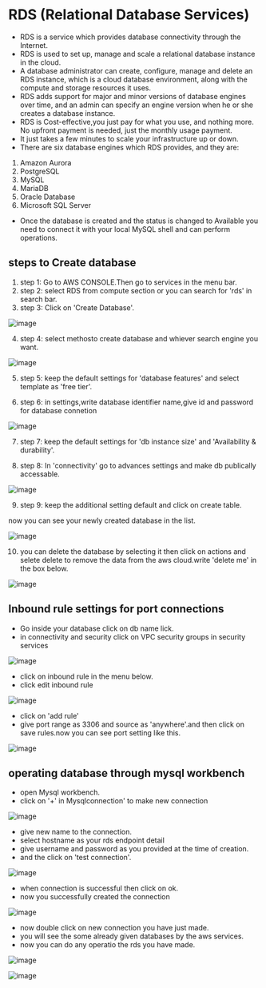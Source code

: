 # **RDS (Relational Database Services)**

- RDS is a service which provides database connectivity through the Internet.
- RDS is used to set up, manage and scale a relational database instance in the cloud.
- A database administrator can create, configure, manage and delete an RDS instance, which is a cloud database environment, along with the compute and storage resources it uses.
- RDS adds support for major and minor versions of database engines over time, and an admin can specify an engine version when he or she creates a database instance.
- RDS is Cost-effective,you just pay for what you use, and nothing more. No upfront payment is needed, just the monthly usage payment.
- It just takes a few minutes to scale your infrastructure up or down.
- There are six database engines which RDS provides, and they are:
 1. Amazon Aurora 
 2. PostgreSQL 
 3. MySQL 
 4. MariaDB 
 5. Oracle Database 
 6. Microsoft SQL Server
- Once the database is created and the status is changed to Available you need to connect it with your local MySQL shell and can perform operations.

## steps to Create database

1. step 1: Go to AWS CONSOLE.Then go to services in the menu bar.
2. step 2: select RDS from compute section or you can search for 'rds' in search bar.
3. step 3: Click on 'Create Database'.


![image](https://user-images.githubusercontent.com/63588827/80910103-e3f80500-8d4a-11ea-9dc7-ab1d7306c24e.png)


4. step 4: select methosto create database and whiever search engine you want.


![image](https://user-images.githubusercontent.com/63588827/80910126-0be76880-8d4b-11ea-8863-9573523ab566.png)


5. step 5: keep the default settings for 'database features' and select template as 'free tier'.

6. step 6: in settings,write database identifier name,give id and password for database connetion


![image](https://user-images.githubusercontent.com/63588827/80910385-c035be80-8d4c-11ea-8e3d-902148832f63.png)


7. step 7: keep the default settings for 'db instance size' and 'Availability & durability'.

8. step 8: In 'connectivity' go to advances settings and make db publically accessable.

![image](https://user-images.githubusercontent.com/63588827/80910503-77cad080-8d4d-11ea-83e6-8904654000a9.png)


9. step 9: keep the additional setting default and click on create table.

now you can see your newly created database in the list.


![image](https://user-images.githubusercontent.com/63588827/80910702-f4aa7a00-8d4e-11ea-8d34-95ca31e46bcf.png)

10. you can delete the database by selecting it then click on actions and selete delete to remove the data from the aws cloud.write 'delete me' in the box below.

![image](https://user-images.githubusercontent.com/63588827/80909487-78139d80-8d46-11ea-92f7-88aeacad331f.png)



## Inbound rule settings for port connections
- Go inside your database click on db name lick.
- in connectivity and security click on VPC security groups in security services

![image](https://user-images.githubusercontent.com/63588827/80910868-1c4e1200-8d50-11ea-93b5-b626c98ec959.png)


- click on inbound rule in the menu below.
- click edit inbound rule

![image](https://user-images.githubusercontent.com/63588827/80910901-54edeb80-8d50-11ea-9bf0-3fd542eb2c34.png)

- click on 'add rule'
- give port range as 3306 and source as 'anywhere'.and then click on save rules.now you can see port setting like this.


![image](https://user-images.githubusercontent.com/63588827/80910952-c6c63500-8d50-11ea-92c7-ccb46fbd91ae.png)


## operating database through mysql workbench

- open Mysql workbench.
- click on '+' in Mysqlconnection' to make new connection

![image](https://user-images.githubusercontent.com/63588827/80911007-2290be00-8d51-11ea-92b4-11c2241350d4.png)


- give  new name to the connection.
- select hostname as your rds endpoint detail
- give username and password as you provided at the time of creation.
- and the click on 'test connection'.

![image](https://user-images.githubusercontent.com/63588827/80911074-84512800-8d51-11ea-9865-b21421a2648e.png)


- when connection is successful then click on ok.
- now you successfully created the connection 

![image](https://user-images.githubusercontent.com/63588827/80911123-00e40680-8d52-11ea-8d9b-1d780b97e899.png)

- now double click on new connection you have just made.
- you will see the some already given databases by the aws services.
- now you can do any operatio the rds you have made.

![image](https://user-images.githubusercontent.com/63588827/80911186-6e903280-8d52-11ea-8703-5479255b616c.png)

![image](https://user-images.githubusercontent.com/63588827/80911074-84512800-8d51-11ea-9865-b21421a2648e.png)



